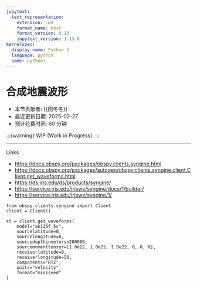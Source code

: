 ```yaml
---
jupytext:
  text_representation:
    extension: .md
    format_name: myst
    format_version: 0.13
    jupytext_version: 1.13.0
kernelspec:
  display_name: Python 3
  language: python
  name: python3
---
```


# 合成地震波形

- 本节贡献者: {{田冬冬}}
- 最近更新日期: 2025-02-27
- 预计花费时间: 60 分钟


:::{warning}
WIP (Work in Progress).
:::

---

Links

- https://docs.obspy.org/packages/obspy.clients.syngine.html
- https://docs.obspy.org/packages/autogen/obspy.clients.syngine.client.Client.get_waveforms.html
- https://ds.iris.edu/ds/products/syngine/
- https://service.iris.edu/irisws/syngine/docs/1/builder/
- https://service.iris.edu/irisws/syngine/1/

```
from obspy.clients.syngine import Client
client = Client()

st = client.get_waveforms(
    model="ak135f_5s",
    sourcelatitude=0,
    sourcelongitude=0,
    sourcedepthinmeters=200000,
    sourcemomenttensor=[1.0e22, 1.0e22, 1.0e22, 0, 0, 0],
    receiverlatitude=0,
    receiverlongitude=50,
    components="RTZ",
    units="velocity",
    format="miniseed"
)
```